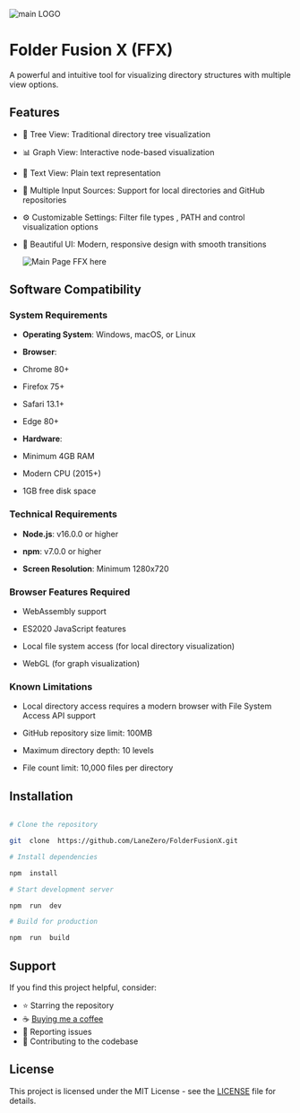 ![main LOGO](https://github-production-user-asset-6210df.s3.amazonaws.com/46918547/415821813-d544090d-1270-4cf8-ba0d-f4de92de8c20.png?X-Amz-Algorithm=AWS4-HMAC-SHA256&X-Amz-Credential=AKIAVCODYLSA53PQK4ZA/20250221/us-east-1/s3/aws4_request&X-Amz-Date=20250221T210408Z&X-Amz-Expires=300&X-Amz-Signature=1ee5443335e78d91bed0f31d1fd0a2a5f1e556e80c7e2ee203ab4947d0f6e9ef&X-Amz-SignedHeaders=host)

#  Folder Fusion X (FFX)


A powerful and intuitive tool for visualizing directory structures with multiple view options.


##  Features

- 🌳 Tree View: Traditional directory tree visualization

- 📊 Graph View: Interactive node-based visualization

- 📝 Text View: Plain text representation

- 🔄 Multiple Input Sources: Support for local directories and GitHub repositories

- ⚙️ Customizable Settings: Filter file types , PATH and control visualization options

- 🎨 Beautiful UI: Modern, responsive design with smooth transitions

  ![Main Page FFX here](https://github-production-user-asset-6210df.s3.amazonaws.com/46918547/415823790-68a35792-ebd4-4771-bd99-5af249486461.JPG?X-Amz-Algorithm=AWS4-HMAC-SHA256&X-Amz-Credential=AKIAVCODYLSA53PQK4ZA/20250221/us-east-1/s3/aws4_request&X-Amz-Date=20250221T211207Z&X-Amz-Expires=300&X-Amz-Signature=25bbaca2f1c7c43260ba1fdae7e65e1b80ab6ed6acbc24fc4ea495d2df75b32e&X-Amz-SignedHeaders=host)
  

##  Software Compatibility

  

###  System Requirements
  

-  **Operating System**: Windows, macOS, or Linux

-  **Browser**:

- Chrome 80+

- Firefox 75+

- Safari 13.1+

- Edge 80+

-  **Hardware**:

- Minimum 4GB RAM

- Modern CPU (2015+)

- 1GB free disk space

  

###  Technical Requirements

  

-  **Node.js**: v16.0.0 or higher

-  **npm**: v7.0.0 or higher

-  **Screen Resolution**: Minimum 1280x720

  

###  Browser Features Required

  

- WebAssembly support

- ES2020 JavaScript features

- Local file system access (for local directory visualization)

- WebGL (for graph visualization)

  

###  Known Limitations

  

- Local directory access requires a modern browser with File System Access API support

- GitHub repository size limit: 100MB

- Maximum directory depth: 10 levels

- File count limit: 10,000 files per directory

  

##  Installation

  

```bash

# Clone the repository

git  clone  https://github.com/LaneZero/FolderFusionX.git

# Install dependencies

npm  install

# Start development server

npm  run  dev

# Build for production

npm  run  build

```

##  Support
  
If you find this project helpful, consider:
- ⭐ Starring the repository
- ☕ [Buying me a coffee](https://www.coffeete.ir/AhmadR3zA)
- 🐛 Reporting issues
- 🤝 Contributing to the codebase


##  License

This project is licensed under the MIT License - see the [LICENSE](LICENSE) file for details.